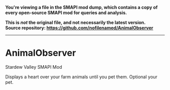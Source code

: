 **You're viewing a file in the SMAPI mod dump, which contains a copy of every open-source SMAPI mod
for queries and analysis.**

**This is _not_ the original file, and not necessarily the latest version.**  
**Source repository: https://github.com/nofilenamed/AnimalObserver**

----

# AnimalObserver
Stardew Valley SMAPI Mod

Displays a heart over your farm animals until you pet them.
Optional your pet.

